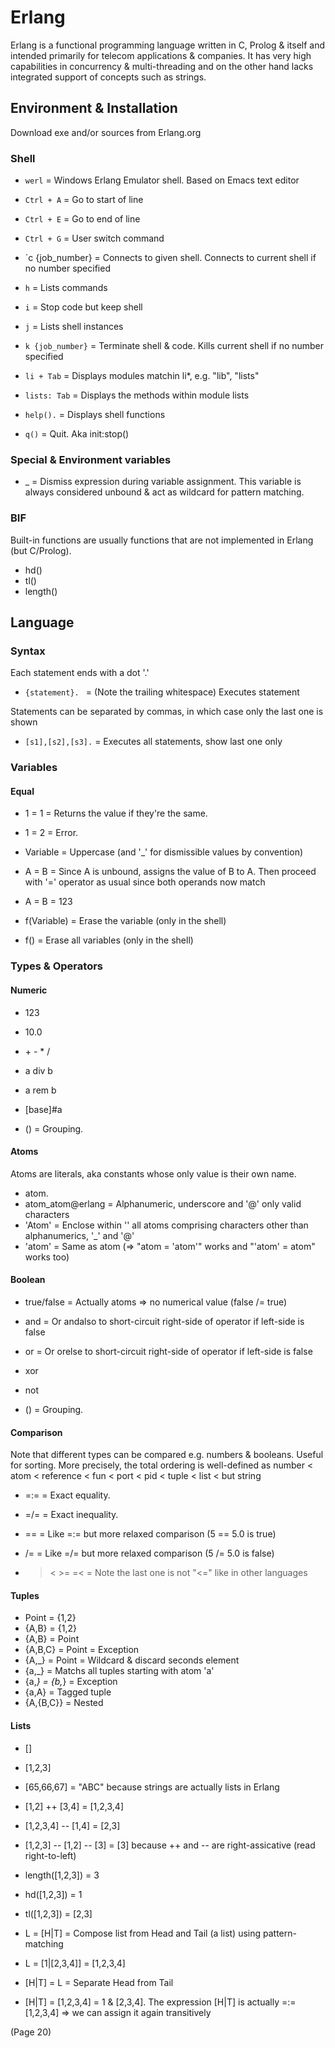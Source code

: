 # Erlang

Erlang is a functional programming language written in C, Prolog & itself and intended primarily for telecom applications & companies.
It has very high capabilities in concurrency & multi-threading and on the other hand lacks integrated support of concepts such as strings.

## Environment & Installation

Download exe and/or sources from Erlang.org

### Shell

* `werl` = Windows Erlang Emulator shell. Based on Emacs text editor
* `Ctrl + A` = Go to start of line
* `Ctrl + E` = Go to end of line
* `Ctrl + G` = User switch command
* `c {job_number} = Connects to given shell. Connects to current shell if no number specified
* `h` = Lists commands
* `i` = Stop code but keep shell
* `j` = Lists shell instances
* `k {job_number}` = Terminate shell & code. Kills current shell if no number specified

* `li + Tab` = Displays modules matchin li*, e.g. "lib", "lists"
* `lists: Tab` = Displays the methods within module lists

* `help().` = Displays shell functions
* `q()` = Quit. Aka init:stop()

### Special & Environment variables

* _ = Dismiss expression during variable assignment. This variable is always considered unbound & act as wildcard for pattern matching.

### BIF

Built-in functions are usually functions that are not implemented in Erlang (but C/Prolog).

* hd()
* tl()
* length()

## Language

### Syntax

Each statement ends with a dot '.'

* `{statement}. ` = (Note the trailing whitespace) Executes statement

Statements can be separated by commas, in which case only the last one is shown

* `[s1],[s2],[s3].` = Executes all statements, show last one only

### Variables

#### Equal

* 1 = 1 = Returns the value if they're the same.
* 1 = 2 = Error.

* Variable = Uppercase (and '_' for dismissible values by convention)
* A = B = Since A is unbound, assigns the value of B to A. Then proceed with '=' operator as usual since both operands now match
* A = B = 123
* f(Variable) = Erase the variable (only in the shell)
* f() = Erase all variables (only in the shell)

### Types & Operators

#### Numeric

* 123
* 10.0

* \+ - * /
* a div b
* a rem b
* [base]#a
* () = Grouping.

#### Atoms

Atoms are literals, aka constants whose only value is their own name.

* atom.
* atom_atom@erlang = Alphanumeric, underscore and '@' only valid characters
* 'Atom' = Enclose within '' all atoms comprising characters other than alphanumerics, '_' and '@'
* 'atom' = Same as atom (=> "atom = 'atom'" works and "'atom' = atom" works too)

#### Boolean

* true/false = Actually atoms => no numerical value (false /= true)

* and = Or andalso to short-circuit right-side of operator if left-side is false
* or = Or orelse to short-circuit right-side of operator if left-side is false
* xor
* not
* () = Grouping.

#### Comparison

Note that different types can be compared e.g. numbers & booleans. Useful for sorting.
More precisely, the total ordering is well-defined as number < atom < reference < fun < port < pid < tuple < list < but string

* =:= = Exact equality.
* =/= = Exact inequality.
* == = Like =:= but more relaxed comparison (5 == 5.0 is true)
* /= = Like =/= but more relaxed comparison (5 /= 5.0 is false)

* > < >= =< = Note the last one is not "<=" like in other languages

#### Tuples

* Point = {1,2}
* {A,B} = {1,2}
* {A,B} = Point
* {A,B,C} = Point = Exception
* {A,_} = Point = Wildcard & discard seconds element
* {a,_} = Matchs all tuples starting with atom 'a'
* {a,_} = {b,_} = Exception
* {a,A} = Tagged tuple
* {A,{B,C}} = Nested

#### Lists

* []
* [1,2,3]
* [65,66,67] = "ABC" because strings are actually lists in Erlang

* [1,2] ++ [3,4] = [1,2,3,4]
* [1,2,3,4] -- [1,4] = [2,3]
* [1,2,3] -- [1,2] -- [3] = [3] because ++ and -- are right-assicative (read right-to-left)

* length([1,2,3]) = 3
* hd([1,2,3]) = 1
* tl([1,2,3]) = [2,3]
* L = [H|T] = Compose list from Head and Tail (a list) using pattern-matching
* L = [1|[2,3,4]] = [1,2,3,4]
* [H|T] = L = Separate Head from Tail
* [H|T] = [1,2,3,4] = 1 & [2,3,4]. The expression [H|T] is actually =:= [1,2,3,4] => we can assign it again transitively

(Page 20)